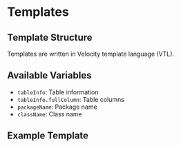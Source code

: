 # Templates

## Template Structure

Templates are written in Velocity template language (VTL).

## Available Variables

- `tableInfo`: Table information
- `tableInfo.fullColumn`: Table columns
- `packageName`: Package name
- `className`: Class name

## Example Template

```velocity

```
